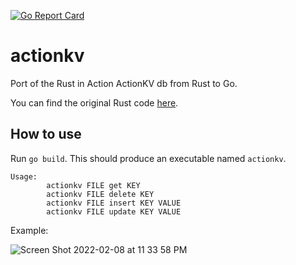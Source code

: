 [![Go Report Card](https://goreportcard.com/badge/github.com/cwithmichael/actionkv)](https://goreportcard.com/report/github.com/cwithmichael/actionkv)

# actionkv
Port of the Rust in Action ActionKV db from Rust to Go.

You can find the original Rust code [here](https://github.com/rust-in-action/code/tree/1st-edition/ch7/ch7-actionkv2). 

## How to use

Run `go build`. This should produce an executable named `actionkv`.
```
Usage:
		actionkv FILE get KEY
		actionkv FILE delete KEY
		actionkv FILE insert KEY VALUE
		actionkv FILE update KEY VALUE
```

Example:

![Screen Shot 2022-02-08 at 11 33 58 PM](https://user-images.githubusercontent.com/1703143/153128147-73440736-e868-4bb1-bbed-8531e7cdd7f6.png)

